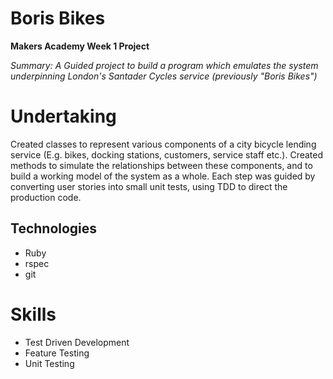 # Boris Bikes 
**Makers Academy Week 1 Project**

*Summary: A Guided project to build a program which emulates the system underpinning London's Santader Cycles service (previously "Boris Bikes")*

# Undertaking
Created classes to represent various components of a city bicycle lending service (E.g. bikes, docking stations, customers, service staff etc.). Created methods to simulate the relationships between these components, and to build a working model of the system as a whole. Each step was guided by converting user stories into small unit tests, using TDD to direct the production code.

## Technologies 
- Ruby
- rspec
- git

# Skills 
- Test Driven Development
- Feature Testing
- Unit Testing